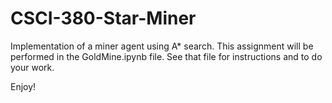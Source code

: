 # CSCI-380-Star-Miner
Implementation of a miner agent using A* search. This assignment will be performed in the GoldMine.ipynb file. See that file for instructions and to do your work.

Enjoy!